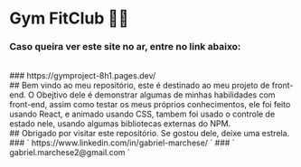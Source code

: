 # Gym FitClub 🏋🏽

### Caso queira ver este site no ar, entre no link abaixo:
</br>
### https://gymproject-8h1.pages.dev/ 
</br>
## Bem vindo ao meu repositório, este é destinado ao meu projeto de front-end.
O Obejtivo dele é demonstrar algumas de minhas habilidades com front-end, assim como testar os meus próprios conhecimentos, ele foi feito usando React, e animado usando CSS, tambem foi usado o controle de estado nele, usando algumas bibliotecas externas do NPM.
</br>
## Obrigado por visitar este repositório.
Se gostou dele, deixe uma estrela.
### ` https://www.linkedin.com/in/gabriel-marchese/ `
### ` gabriel.marchese2@gmail.com `
